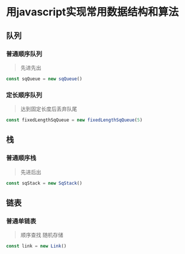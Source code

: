 # 用javascript实现常用数据结构和算法

## 队列
### 普通顺序队列

> 先进先出

```javascript
const sqQueue = new sqQueue()
```

### 定长顺序队列

> 达到固定长度后丢弃队尾

```javascript
const fixedLengthSqQueue = new fixedLengthSqQueue(5)
```

## 栈
### 普通顺序栈

> 先进后出

```javascript
const sqStack = new SqStack()
```

## 链表
### 普通单链表

> 顺序查找 随机存储

```javascript
const link = new Link()
```
